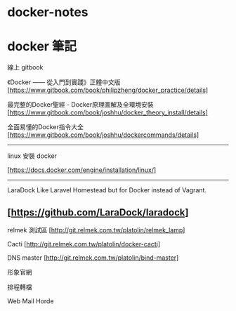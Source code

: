 # docker-notes
docker 筆記
===============
線上 gitbook 

《Docker —— 從入門到實踐­》正體中文版
[https://www.gitbook.com/book/philipzheng/docker_practice/details]

最完整的Docker聖經 - Docker原理圖解及全環境安裝
[https://www.gitbook.com/book/joshhu/docker_theory_install/details]

全面易懂的Docker指令大全
[https://www.gitbook.com/book/joshhu/dockercommands/details]


----------------
linux 安裝 docker 

[https://docs.docker.com/engine/installation/linux/]

---------------
LaraDock
Like Laravel Homestead but for Docker instead of Vagrant.

[https://github.com/LaraDock/laradock]
---------------

relmek 測試區
[http://git.relmek.com.tw/platolin/relmek_lamp]

Cacti
[http://git.relmek.com.tw/platolin/docker-cacti]

DNS master 
[http://git.relmek.com.tw/platolin/bind-master]

形象官網

排程轉檔

Web Mail Horde


